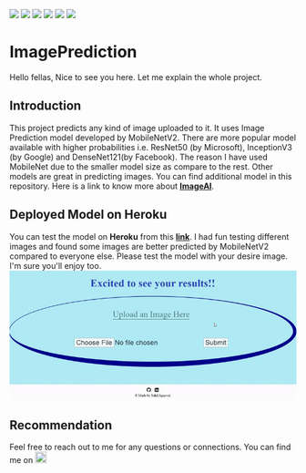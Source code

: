 ![](https://img.shields.io/badge/Python-V3.7-blue) ![](https://img.shields.io/badge/flask-v1.1.1-blue) ![](https://img.shields.io/badge/website-up-green) ![](https://img.shields.io/github/watchers/agarwalsahil2013/ImagePrediction?style=social) ![](https://img.shields.io/github/languages/code-size/agarwalsahil2013/ImagePrediction?color=orange&logo=github&logoColor=yellow&style=for-the-badge) ![](https://img.shields.io/github/repo-size/agarwalsahil2013/ImagePrediction?logo=github&logoColor=orange&style=for-the-badge)
# ImagePrediction

Hello fellas, Nice to see you here. Let me explain the whole project.

## Introduction
This project predicts any kind of image uploaded to it. It uses Image Prediction model developed by MobileNetV2. There are more popular model available with higher probabilities i.e. ResNet50 (by Microsoft), InceptionV3 (by Google) and DenseNet121(by Facebook). The reason I have used MobileNet due to the smaller model size as compare to the rest. Other models are great in predicting images. You can find additional model in this repository. Here is a link to know more about
[**ImageAI**](https://github.com/OlafenwaMoses/ImageAI).

## Deployed Model on Heroku
You can test the model on **Heroku** from this [**link**](https://imagepredictiondeploy.herokuapp.com/). I had fun testing different images and found some images are better predicted by MobileNetV2 compared to everyone else. Please test the model with your desire image. I'm sure you'll enjoy too.
<br><img src="https://github.com/agarwalsahil2013/ImagePrediction/blob/main/Images/ezgif.com-gif-maker.gif" />

## Recommendation
Feel free to reach out to me for any questions or connections. You can find me on <a href="https://www.linkedin.com/in/sahil-agarwal-"><img src="https://cdn4.iconfinder.com/data/icons/social-messaging-ui-color-shapes-2-free/128/social-linkedin-circle-512.png" width="20" height="20" /></a>

